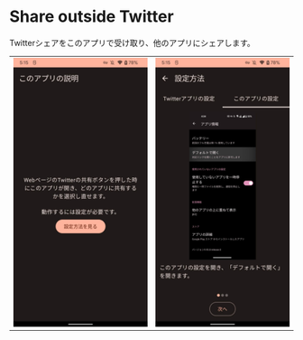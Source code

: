 # Share outside Twitter
Twitterシェアをこのアプリで受け取り、他のアプリにシェアします。

<table>
<tr>
<td><img width="300" src="README/Screenshot_1.png"/></td>
<td><img width="300"src="README/Screenshot_2.png"/></td>
</tr>
</table>
